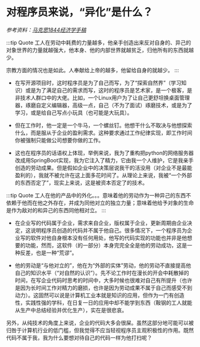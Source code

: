 # 对程序员来说，“异化”是什么？
_参考资料：[马克思1844经济学手稿](https://www.marxists.org/chinese/marx/marxist.org-chinese-marx-1844.htm#10)_

:::tip Quote
工人在劳动中耗费的力量越多，他亲手创造出来反对自身的、异己的对象世界的力量就越强大，他本身、他的内部世界就越贫乏，归他所有的东西就越少。

宗教方面的情况也是如此。人奉献给上帝的越多，他留给自身的就越少。
:::

- 在写开源项目时，这时程序员是为了自己而写，为了“探索自然界”（学习知识）或是为了满足自己的需求而写，这时的程序员是艺术家，是一个极客，是非技术人群口中的大佬。比如，一个Linux用户为了让自己更舒坦换桌面管理器，琢磨自定义编辑器，高级一点，自己（不为了面试）琢磨技术，或是为了学习，或是给自己写点小玩具（也可能是大玩具）。

- 但在工作时，他一定是一个牛马，一个螺丝钉。他想干什么不取决与他想探索什么，而是服从于企业的盈利需求。这种要求通过工作纪律实现，即工作时间你被强制只能做公司想要你做的工作。

- 这也在程序员的话语权上体现，举例来说，我为了重构把python的网络服务器改成用SpringBoot实现，我为它注入了精力，它由我一个人维护，它是我亲手创造的劳动成果。但是假如企业中的决策层说我干的活没用（对企业不是最能盈利的），我就不被允许在这上面多花时间了。从理论上来说，我被“一个外部的东西否定了”，现实上来说，这是被资本否定了的技术。

:::tip Quote
工人在他的产品中的外化。。。意味着他的劳动作为一种异己的东西不依赖于他而在他之外存在，并成为同他对立的独立力量；意味着他给予对象的生命是作为敌对的和异己的东西同他相对立。
:::

- 在企业写的代码属于企业，需求来自企业，版权属于企业，更新周期由企业决定，这说明程序员创造的代码并不属于他自己。很多情况下，一个程序员为企业写的软件对他自身根本没有任何用处，他写的代码实现的功能也并非是他想要的功能，然而，这软件（的一部分）本身完完全全是他的劳动成功，这是一种反差，也是一种“荒谬”。

- 他的劳动是“与他对立的”，他在为“外部的实体”劳动，他的劳动不直接提高他自己的知识水平（“对自然的认识”）。先不论工作时在漫长的开会中耗散掉的时间，在写企业代码时思考的时间中，大多时候也很难对自己有所提升（也许是因为长时间工作对精力的磨损，也许是因为劳动成果不属于自己而感受不到动力）。这固然可以说是计算机工业本就是知识的应用，但作为一门有创造性，实践性强的学科，在日复一日的应用中却不能学到东西（鞍钢的工人就能从生产中总结经验并优化生产），实在是很悲哀。

另外，从纯技术的角度上来说，企业的代码大多会很屎。虽然这部分地可能可以被归咎于计算机行业的低门槛，但我觉得不应当轻视程序员主观积极性的作用。既然代码不属于我，我为什么要想对待自己的代码一样为他打扫呢？
